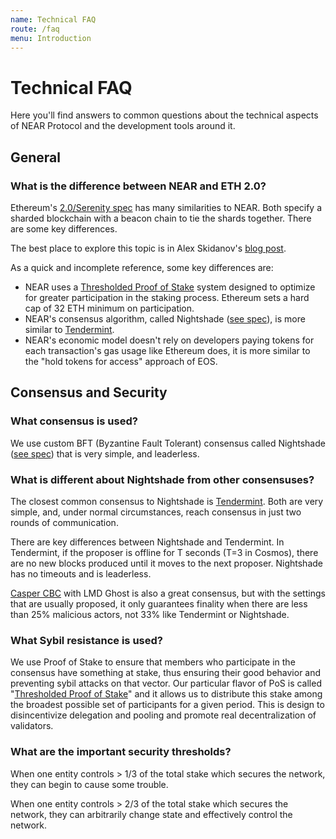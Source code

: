 ```yaml
---
name: Technical FAQ
route: /faq
menu: Introduction
---
```


# Technical FAQ

Here you'll find answers to common questions about the technical aspects of NEAR Protocol and the development tools around it. 

## General

### What is the difference between NEAR and ETH 2.0?

Ethereum's [2.0/Serenity spec](https://github.com/ethereum/eth2.0-specs) has many similarities to NEAR. Both specify a sharded blockchain with a beacon chain to tie the shards together. There are some key differences.

The best place to explore this topic is in Alex Skidanov's [blog post](https://medium.com/nearprotocol/why-doesnt-near-just-replicate-ethereum-serenity-design-3e2cfa2f960c).

As a quick and incomplete reference, some key differences are:

* NEAR uses a [Thresholded Proof of Stake](https://medium.com/nearprotocol/thresholded-proof-of-stake-67b74e616a92) system designed to optimize for greater participation in the staking process.  Ethereum sets a hard cap of 32 ETH minimum on participation.
* NEAR's consensus algorithm, called Nightshade \([see spec](https://www.overleaf.com/read/qnmdxkvyrhrm)\), is more similar to [Tendermint](https://tendermint.com/).
* NEAR's economic model doesn't rely on developers paying tokens for each transaction's gas usage like Ethereum does, it is more similar to the "hold tokens for access" approach of EOS.

## Consensus and Security

### What consensus is used?

We use custom BFT \(Byzantine Fault Tolerant\) consensus called Nightshade \([see spec](https://www.overleaf.com/read/qnmdxkvyrhrm)\) that is very simple, and leaderless.

### What is different about Nightshade from other consensuses?

The closest common consensus to Nightshade is [Tendermint](http://www.tendermint.com). Both are very simple, and, under normal circumstances, reach consensus in just two rounds of communication.

There are key differences between Nightshade and Tendermint. In Tendermint, if the proposer is offline for T seconds \(T=3 in Cosmos\), there are no new blocks produced until it moves to the next proposer. Nightshade has no timeouts and is leaderless.

[Casper CBC](https://github.com/ethereum/cbc-casper) with LMD Ghost is also a great consensus, but with the settings that are usually proposed, it only guarantees finality when there are less than 25% malicious actors, not 33% like Tendermint or Nightshade.

### What Sybil resistance is used?

We use Proof of Stake to ensure that members who participate in the consensus have something at stake, thus ensuring their good behavior and preventing sybil attacks on that vector. Our particular flavor of PoS is called "[Thresholded Proof of Stake](https://medium.com/nearprotocol/thresholded-proof-of-stake-67b74e616a92)" and it allows us to distribute this stake among the broadest possible set of participants for a given period. This is design to disincentivize delegation and pooling and promote real decentralization of validators.

### What are the important security thresholds?

When one entity controls &gt; 1/3 of the total stake which secures the network, they can begin to cause some trouble.

When one entity controls &gt; 2/3 of the total stake which secures the network, they can arbitrarily change state and effectively control the network.



